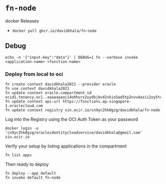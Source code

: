 # `fn-node`
docker Releases
- `docker pull ghcr.io/davidkhala/fn-node`

## Debug
```
echo -n '{"input-key":"data"}' | DEBUG=1 fn --verbose invoke <application-name> <function-name>
```

### Deploy from local to oci
```
fn create context davidkhala2021 --provider oracle
fn use context davidkhala2021
fn update context oracle.compartment-id ocid1.tenancy.oc1..aaaaaaaaji4ohhurx2uydbjbvd2skio5ad5tp2nvu4azii2oy5tu5aol4phq
fn update context api-url https://functions.ap-singapore-1.oraclecloud.com
fn update context registry sin.ocir.io/cn9yc2hk0gzg/davidkhala/fn-node
```
Log into the Registry using the OCI Auth Token as your password
```
docker login -u 'cn9yc2hk0gzg/oracleidentitycloudservice/davidkhala@gmail.com' sin.ocir.io
```
Verify your setup by listing applications in the compartment
```
fn list apps
```

Then ready to deploy
```
fn deploy --app default
fn invoke default fn-node
```
